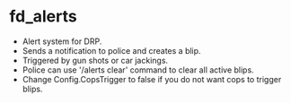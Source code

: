 # fd_alerts
- Alert system for DRP.
- Sends a notification to police and creates a blip.
- Triggered by gun shots or car jackings.
- Police can use '/alerts clear' command to clear all active blips.
- Change Config.CopsTrigger to false if you do not want cops to trigger blips.
